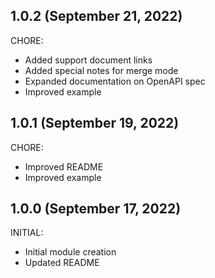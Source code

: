 ## 1.0.2 (September 21, 2022)

CHORE:

  * Added support document links
  * Added special notes for merge mode
  * Expanded documentation on OpenAPI spec
  * Improved example

## 1.0.1 (September 19, 2022)

CHORE:

  * Improved README
  * Improved example

## 1.0.0 (September 17, 2022)

INITIAL:

  * Initial module creation
  * Updated README

